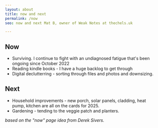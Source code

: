 ```yaml
---
layout: about
title: now and next
permalink: /now
seo: now and next Mat B, owner of Weak Notes at thechels.uk

---
```


## Now

* Surviving. I continue to fight with an undiagnosed fatigue that's been ongoing since October 2022
* Reading kindle books - I have a huge backlog to get through
* Digital declutterring - sorting through files and photos and downsizing.

## Next

* Household improvements - new porch, solar panels, cladding, heat pump, kitchen are all on the cards for 2025.
* Gardening - tending to the veggie patch and planters.



_based on the "now" page idea from Derek Sivers._

